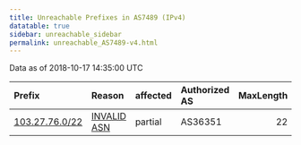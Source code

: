 ```yaml
---
title: Unreachable Prefixes in AS7489 (IPv4)
datatable: true
sidebar: unreachable_sidebar
permalink: unreachable_AS7489-v4.html
---
```


Data as of 2018-10-17 14:35:00 UTC


<div class="datatable-begin"></div>

| Prefix                                                 | Reason                                                                                               | affected   | Authorized AS   |   MaxLength | Anchor                                       |   unreachable /24s |
|:-------------------------------------------------------|:-----------------------------------------------------------------------------------------------------|:-----------|:----------------|------------:|:---------------------------------------------|-------------------:|
| [103.27.76.0/22](https://stat.ripe.net/103.27.76.0/22) | [INVALID ASN](https://rpki-validator.ripe.net/announcement-preview?asn=AS7489&prefix=103.27.76.0/22) | partial    | AS36351         |          22 | [APNIC](unreachable_APNIC_RPKI_Root-v4.html) |                  4 |

<div class="datatable-end"></div>